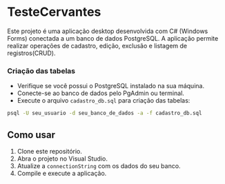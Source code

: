 # TesteCervantes
Este projeto é uma aplicação desktop desenvolvida com C# (Windows Forms) conectada a um banco de dados PostgreSQL. A aplicação permite realizar operações de cadastro, edição, exclusão e listagem de registros(CRUD). 

### Criação das tabelas
- Verifique se você possui o PostgreSQL instalado na sua máquina.
- Conecte-se ao banco de dados pelo PgAdmin ou terminal.
- Execute o arquivo `cadastro_db.sql` para criação das tabelas:

```bash
psql -U seu_usuario -d seu_banco_de_dados -a -f cadastro_db.sql
```

## Como usar

1. Clone este repositório.
2. Abra o projeto no Visual Studio.
3. Atualize a `connectionString` com os dados do seu banco.
4. Compile e execute a aplicação.
